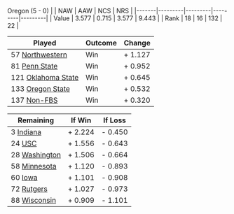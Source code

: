 Oregon (5 - 0)
|       |   NAW   |   AAW   |   NCS   |   NRS   |
|-------|---------|---------|---------|---------|
| Value |   3.577 |   0.715 |   3.577 |   9.443 |
| Rank  |      18 |      16 |     132 |      22 |

| Played                    | Outcome    |  Change  |
|---------------------------|------------|----------|
|  57 [Northwestern          ](Northwestern)| Win        | +  1.127 |
|  81 [Penn State            ](PennState)| Win        | +  0.952 |
| 121 [Oklahoma State        ](OklahomaState)| Win        | +  0.645 |
| 133 [Oregon State          ](OregonState)| Win        | +  0.532 |
| 137 [Non-FBS               ](NonFBS)| Win        | +  0.320 |

| Remaining                 |  If Win  |  If Loss |
|---------------------------|----------|----------|
|   3 [Indiana               ](Indiana)| +  2.224 | -  0.450 |
|  24 [USC                   ](USC)| +  1.556 | -  0.643 |
|  28 [Washington            ](Washington)| +  1.506 | -  0.664 |
|  58 [Minnesota             ](Minnesota)| +  1.120 | -  0.893 |
|  60 [Iowa                  ](Iowa)| +  1.101 | -  0.908 |
|  72 [Rutgers               ](Rutgers)| +  1.027 | -  0.973 |
|  88 [Wisconsin             ](Wisconsin)| +  0.909 | -  1.101 |


